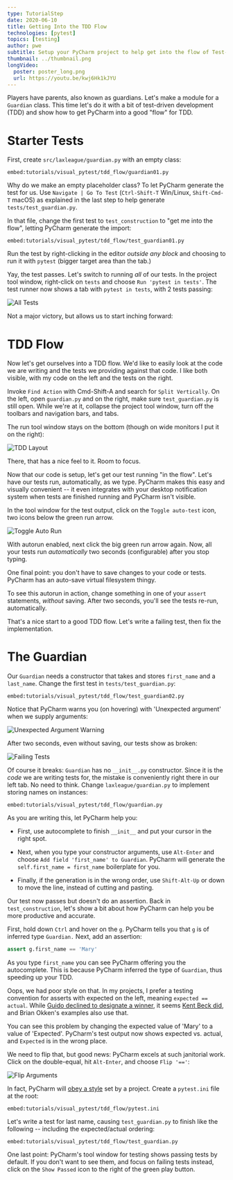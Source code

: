 ```yaml
---
type: TutorialStep
date: 2020-06-10
title: Getting Into the TDD Flow
technologies: [pytest]
topics: [testing]
author: pwe
subtitle: Setup your PyCharm project to help get into the flow of Test-Driven Development (TDD).
thumbnail: ../thumbnail.png
longVideo:
  poster: poster_long.png
  url: https://youtu.be/kwj6Hk1kJYU
---
```


Players have parents, also known as guardians. 
Let's make a module for a `Guardian` class.
This time let's do it with a bit of test-driven development (TDD) and show how to get PyCharm into a good "flow" for TDD.

# Starter Tests

First, create `src/laxleague/guardian.py` with an empty class:

`embed:tutorials/visual_pytest/tdd_flow/guardian01.py`

Why do we make an empty placeholder class? 
To let PyCharm generate the test for us.
Use `Navigate | Go To Test` (`Ctrl-Shift-T` Win/Linux, `Shift-Cmd-T` macOS) as explained in the last step to help generate `tests/test_guardian.py`.

In that file, change the first test to `test_construction` to "get me into the flow", letting PyCharm generate the import:

`embed:tutorials/visual_pytest/tdd_flow/test_guardian01.py`

Run the test by right-clicking in the editor *outside any block* and choosing to run it with `pytest` (bigger target area than the tab.)

Yay, the test passes.
Let's switch to running *all* of our tests.
In the project tool window, right-click on `tests` and choose `Run 'pytest in tests'`.
The test runner now shows a tab with `pytest in tests`, with 2 tests passing:  

![All Tests](./all_tests.png)

Not a major victory, but allows us to start inching forward:

# TDD Flow

Now let's get ourselves into a TDD flow. 
We'd like to easily look at the code we are writing and the tests we providing against that code. 
I like both visible, with my code on the left and the tests on the right.

Invoke `Find Action` with Cmd-Shift-A and search for `Split Vertically`.
On the left, open `guardian.py` and on the right, make sure `test_guardian.py` is still open. 
While we're at it, collapse the project tool window, turn off the toolbars and navigation bars, and tabs.

The run tool window stays on the bottom (though on wide monitors I put it on the right):

![TDD Layout](./tdd_layout.png)

There, that has a nice feel to it. 
Room to focus.

Now that our code is setup, let's get our test running "in the flow".
Let's have our tests run, automatically, as we type. 
PyCharm makes this easy and visually convenient -- it even integrates with your desktop notification system when tests are finished running and PyCharm isn't visible.

In the tool window for the test output, click on the `Toggle auto-test` icon, two icons below the green run arrow. 

![Toggle Auto Run](./toggle_auto_run.png)

With autorun enabled, next click the big green run arrow again.
Now, all your tests run *automatically* two seconds (configurable) after you stop typing.

One final point: you don't have to save changes to your code or tests.
PyCharm has an auto-save virtual filesystem thingy.

To see this autorun in action, change something in one of your `assert` statements, *without* saving.
After two seconds, you'll see the tests re-run, automatically.

That's a nice start to a good TDD flow. 
Let's write a failing test, then fix the implementation.

# The Guardian

Our `Guardian` needs a constructor that takes and stores `first_name` and a `last_name`.
Change the first test in `tests/test_guardian.py`:

`embed:tutorials/visual_pytest/tdd_flow/test_guardian02.py`

Notice that PyCharm warns you (on hovering) with 'Unexpected argument' when we supply arguments:

![Unexpected Argument Warning](./unexpected_argument.png)

After two seconds, even without saving, our tests show as broken:

![Failing Tests](./test_fails.png)

Of course it breaks: `Guardian` has no `__init__.py` constructor. 
Since it is the *code* we are writing tests for, the mistake is conveniently right there in our left tab. 
No need to think. 
Change `laxleague/guardian.py` to implement storing names on instances:

`embed:tutorials/visual_pytest/tdd_flow/guardian.py`

As you are writing this, let PyCharm help you:

- First, use autocomplete to finish `__init__` and put your cursor in the right spot.

- Next, when you type your constructor arguments, use `Alt-Enter` and
  choose `Add field 'first_name' to Guardian`. PyCharm will generate the
  `self.first_name = first_name` boilerplate for you.

- Finally, if the generation is in the wrong order, use
  `Shift-Alt-Up` or down to move the line, instead of cutting and pasting.

Our test now passes but doesn't do an assertion. 
Back in `test_construction`, let's show a bit about how PyCharm can help you be more productive and accurate.

First, hold down `Ctrl` and hover on the `g`. 
PyCharm tells you that `g` is of inferred type `Guardian.` 
Next, add an assertion:

```python
assert g.first_name == 'Mary'
```

As you type `first_name` you can see PyCharm offering you the autocomplete.
This is because PyCharm inferred the type of `Guardian`, thus speeding up your TDD.

Oops, we had poor style on that. 
In my projects, I prefer a testing convention for asserts with expected on the left, meaning `expected == actual`. 
While [Guido declined to designate a winner](https://mail.python.org/pipermail/python-dev/2010-December/106954.html), it seems [Kent Beck did](https://sourceforge.net/p/junit/mailman/message/3338997/), and Brian Okken's examples also use that.

You can see this problem by changing the expected value of 'Mary' to a value of 'Expected'.
PyCharm's test output now shows expected vs. actual, and `Expected` is in the wrong place.

We need to flip that, but good news: PyCharm excels at such janitorial work. 
Click on the double-equal, hit `Alt-Enter`, and choose `Flip '=='`:

![Flip Arguments](./flip_arguments.png)

In fact, PyCharm will [obey a style](https://youtrack.jetbrains.com/issue/PY-27267) set by a project.
Create a `pytest.ini` file at the root:

`embed:tutorials/visual_pytest/tdd_flow/pytest.ini`

Let's write a test for last name, causing `test_guardian.py` to finish like the following -- including the expected/actual ordering:

`embed:tutorials/visual_pytest/tdd_flow/test_guardian.py`

One last point: PyCharm's tool window for testing shows passing tests by default. 
If you don't want to see them, and focus on failing tests instead, click on the `Show Passed` icon to the right of the green play button.
